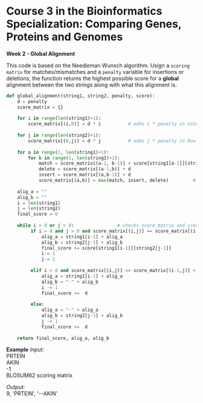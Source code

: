 # Course 3 in the Bioinformatics Specialization: Comparing Genes, Proteins and Genomes

**Week 2 - Global Alignment**

This code is based on the Needleman Wunsch algorithm. Usign a `scoring matrix` for matches/mismatches and a `penalty` variable for insertions or deletions, the function returns the highest possible score for a **global** alignment between the two strings along with what this alignment is.

```python
def global_alignment(string1, string2, penalty, score):
    d = penalty
    score_matrix = {}
    
    for i in range(len(string1)+1):
        score_matrix[(i,0)] = d * i          # adds i * penalty in Column 0
    
    for j in range(len(string2)+1):
        score_matrix[(0,j)] = d * j          # adds j * penalty in Row 0
        
    for a in range(1, len(string1)+1):
        for b in range(1, len(string2)+1):
            match = score_matrix[(a-1, b-1)] + score[string1[a-1]][string2[b-1]]
            delete = score_matrix[(a-1,b)] + d
            insert = score_matrix[(a,b-1)] + d
            score_matrix[(a,b)] = max(match, insert, delete)         # fills score_matrix with the maximum value between match, mismatch and indel score  
            
    alig_a = ""
    alig_b = ""
    i = len(string1)
    j = len(string2)
    final_score = 0
    
    while i > 0 or j > 0:                # checks score_matrix and creates alignments based on that matrix
         if i > 0 and j > 0 and score_matrix[(i,j)] == score_matrix[(i-1,j-1)] + score[string1[i-1]][string2[j-1]]:
             alig_a = string1[i-1] + alig_a
             alig_b = string2[j-1] + alig_b
             final_score += score[string1[i-1]][string2[j-1]]
             i-= 1
             j-= 1
            
         elif i > 0 and score_matrix[(i,j)] == score_matrix[(i-1,j)] + d:
             alig_a = string1[i-1] + alig_a
             alig_b = "-" + alig_b
             i -= 1
             final_score +=  d
             
         else:
             alig_a = "-" + alig_a
             alig_b = string2[j-1] + alig_b
             j -= 1
             final_score +=  d
     
    return final_score, alig_a, alig_b
```

**Example**
*Input:*\
PRTEIN\
AKIN\
-1\
BLOSUM62 scoring matrix

*Output:*\
9, 'PRTEIN', '--AKIN'
